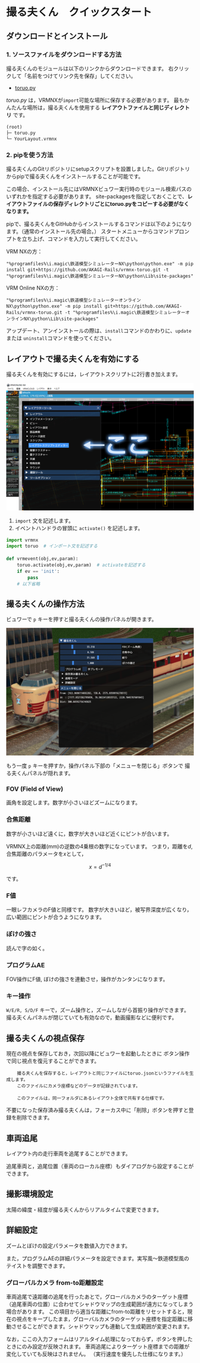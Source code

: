 # 撮る夫くん　クイックスタート

## ダウンロードとインストール

### 1. ソースファイルをダウンロードする方法

撮る夫くんのモジュールは以下のリンクからダウンロードできます。
右クリックして「名前をつけてリンク先を保存」してください。

- [toruo.py](https://raw.githubusercontent.com/AKAGI-Rails/vrmnx-toruo/master/toruo.py)

_toruo.py_ は，VRMNXが`import`可能な場所に保存する必要があります。
最もかんたんな場所は，撮る夫くんを使用する **レイアウトファイルと同じディレクトリ** です。

    (root)
    ├─ toruo.py
    └─ YourLayout.vrmnx

### 2. pipを使う方法

撮る夫くんのGitリポジトリにsetupスクリプトを設置しました。Gitリポジトリからpipで撮る夫くんをインストールすることが可能です。

この場合、インストール先にはVRMNXビュワー実行時のモジュール検索パスのいずれかを指定する必要があります。
site-packagesを指定しておくことで、**レイアウトファイルの保存ディレクトリごとにtoruo.pyをコピーする必要がなくなります。**

pipで、撮る夫くんをGitHubからインストールするコマンドは以下のようになります。（通常のインストール先の場合。）
スタートメニューからコマンドプロンプトを立ち上げ、コマンドを入力して実行してください。

VRM NXの方：

    "%programfiles%\i.magic\鉄道模型シミュレーターNX\python\python.exe" -m pip install git+https://github.com/AKAGI-Rails/vrmnx-toruo.git -t "%programfiles%\i.magic\鉄道模型シミュレーターNX\python\Lib\site-packages"

VRM Online NXの方：

    "%programfiles%\i.magic\鉄道模型シミュレーターオンラインNX\python\python.exe" -m pip install git+https://github.com/AKAGI-Rails/vrmnx-toruo.git -t "%programfiles%\i.magic\鉄道模型シミュレーターオンラインNX\python\Lib\site-packages"

アップデート、アンインストールの際は、`install`コマンドのかわりに、`update` または `uninstall`コマンドを使ってください。

## レイアウトで撮る夫くんを有効にする

撮る夫くんを有効にするには，レイアウトスクリプトに2行書き加えます。

![fig1_レイアウトスクリプト](img/fig1_layoutscript.png)

1. ``import`` 文を記述します。
2. イベントハンドラの冒頭に ``activate()`` を記述します。

```python
import vrmnx
import toruo  # インポート文を記述する

def vrmevent(obj,ev,param):
    toruo.activate(obj,ev,param)  # activateを記述する
    if ev == 'init':
        pass 
    # 以下省略
```

## 撮る夫くんの操作方法

ビュワーで `p` キーを押すと撮る夫くんの操作パネルが開きます。

![fig2_撮る夫くん操作パネル](img/fig2_toruowin.png)

もう一度 `p` キーを押すか，操作パネル下部の「メニューを閉じる」ボタンで
撮る夫くんパネルが隠れます。

### FOV (Field of View)

画角を設定します。数字が小さいほどズームになります。

### 合焦距離

数字が小さいほど遠くに，数字が大きいほど近くにピントが合います。

VRMNX上の距離(mm)の逆数の4乗根の数字になっています。
つまり，距離を$d$, 合焦距離のパラメータを$x$として，

$$ x = d^{-1/4} $$

です。

### F値

一眼レフカメラのF値と同様です。
数字が大きいほど，被写界深度が広くなり，広い範囲にピントが合うようになります。

### ぼけの強さ

読んで字の如く。

### プログラムAE

FOV操作にF値, ぼけの強さを連動させ，操作がカンタンになります。

### キー操作

`W/E/R, S/D/F` キーで，ズーム操作と，ズームしながら首振り操作ができます。
撮る夫くんパネルが閉じていても有効なので，動画撮影などに便利です。

## 撮る夫くんの視点保存

現在の視点を保存しておき，次回以降にビュワーを起動したときに
ボタン操作で同じ視点を復元することができます。

```note::
    撮る夫くんを保存すると，レイアウトと同じファイルにtoruo.jsonというファイルを生成します。
    このファイルにカメラ座標などのデータが記録されています。

    このファイルは，同一フォルダにあるレイアウト全体で共有する仕様です。
```

不要になった保存済み撮る夫くんは，フォーカス中に「削除」ボタンを押すと登録を削除できます。

## 車両追尾

レイアウト内の走行車両を追尾することができます。

追尾車両と，追尾位置（車両のローカル座標）もダイアログから設定することができます。

## 撮影環境設定

太陽の緯度・経度が撮る夫くんからリアルタイムで変更できます。

## 詳細設定

ズームとぼけの設定パラメータを数値入力できます。

また，プログラムAEの詳細パラメータを設定できます。実写風～鉄道模型風のテイストを調整できます。

### グローバルカメラ from-to距離設定

車両追尾で遠距離の追尾を行ったあとで，グローバルカメラのターゲット座標（追尾車両の位置）に合わせてシャドウマップの生成範囲が遠方になってしまう場合があります。
この項目から適当な距離にfrom-to距離をリセットすると，現在の視点をキープしたまま，グローバルカメラのターゲット座標を指定距離に移動させることができます。シャドウマップも連動して生成範囲が変更されます。

なお，ここの入力フォームはリアルタイム処理になっておらず，ボタンを押したときにのみ設定が反映されます。
車両追尾によりターゲット座標までの距離が変化していても反映はされません。
（実行速度を優先した仕様になります。）

